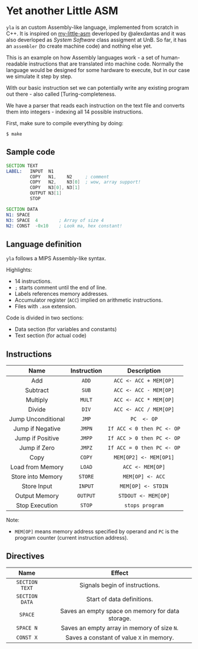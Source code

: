 # Yet another Little ASM

`yla` is an custom Assembly-like language, implemented from scratch in C++. It is inspired on [my-little-asm](https://github.com/alexdantas/my-little-asm) deverloped by @alexdantas and it was also deverloped as _System Software_ class assigment at UnB. So far, it has an `assembler` (to create machine code) and nothing else yet.

This is an example on how Assembly languages work - a set of human-readable instructions that are translated into machine code. Normally the language would be designed for some hardware to execute, but in our case we simulate it step by step.

With our basic instruction set we can potentially write any existing program out there - also called [Turing-completeness.

We have a parser that reads each instruction on the text file and converts them into integers - indexing all 14 possible instructions.

First, make sure to compile everything by doing:

```
$ make
```

## Sample code

```asm
SECTION TEXT
LABEL:   INPUT  N1
         COPY   N1,    N2     ; comment
		 COPY   N2,    N3[0]  ; wow, array support!
		 COPY   N3[0], N3[1]
		 OUTPUT N3[1]
		 STOP

SECTION DATA
N1: SPACE
N3: SPACE  4        ; Array of size 4
N2: CONST  -0x10    ; Look ma, hex constant!
```

## Language definition

`yla` follows a MIPS Assembly-like syntax.

Highlights:

* 14 instructions.
* `;` starts comment until the end of line.
* Labels references memory addresses.
* Accumulator register (`ACC`) implied on arithmetic instructions.
* Files with `.asm` extension.

Code is divided in two sections:

* Data section (for variables and constants)
* Text section (for actual code)

## Instructions

| Name                | Instruction  | Description                |
| :-----------------: | :----------: | :------------------------: |
| Add                 | `ADD`        | `ACC <- ACC + MEM[OP]`     |
| Subtract            | `SUB`        | `ACC <- ACC - MEM[OP]`     |
| Multiply            | `MULT`       | `ACC <- ACC * MEM[OP]` |
| Divide              | `DIV`        | `ACC <- ACC / MEM[OP]` |
| Jump Unconditional  | `JMP`        | `PC  <- OP` |
| Jump if Negative    | `JMPN`       | `If ACC < 0 then PC <- OP` |
| Jump if Positive    | `JMPP`       | `If ACC > 0 then PC <- OP` |
| Jump if Zero        | `JMPZ`       | `If ACC = 0 then PC <- OP` |
| Copy                | `COPY`       | `MEM[OP2] <- MEM[OP1]` |
| Load from Memory    | `LOAD`       | `ACC <- MEM[OP]` |
| Store into Memory   | `STORE`      | `MEM[OP] <- ACC` |
| Store Input         | `INPUT`      | `MEM[OP] <- STDIN` |
| Output Memory       | `OUTPUT`     | `STDOUT <- MEM[OP]` |
| Stop Execution      | `STOP`       | `stops program` |

Note:

* `MEM[OP]` means memory address specified by operand and `PC`
  is the program counter (current instruction address).

## Directives

| Name            | Effect  |
| :-------------: | :-----: |
| `SECTION TEXT`  | Signals begin of instructions. |
| `SECTION DATA`  | Start of data definitions. |
| `SPACE`         | Saves an empty space on memory for data storage.|
| `SPACE N`       | Saves an empty array in memory of size `N`. |
| `CONST X`       | Saves a constant of value `X` in memory. |
